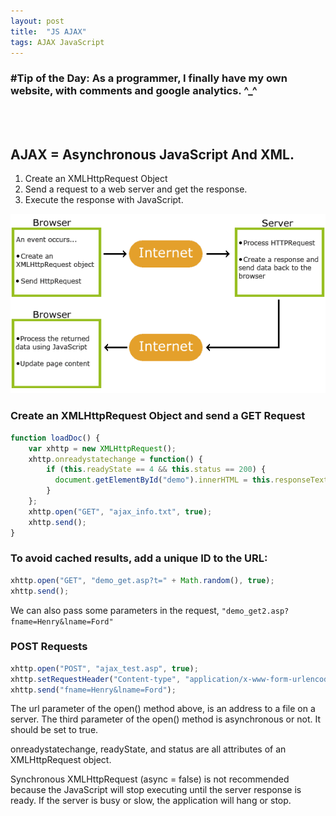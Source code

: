 ```yaml
---
layout: post
title:  "JS AJAX"
tags: AJAX JavaScript   
---
```

### \#Tip of the Day: As a programmer, I finally have my own website, with comments and google analytics. ^_^

<br/><br/>

## AJAX = Asynchronous JavaScript And XML.

1.  Create an XMLHttpRequest Object
1.  Send a request to a web server and get the response.
1.  Execute the response with JavaScript.

![How AJAX Works](/assets/images/ajax.gif)

### Create an XMLHttpRequest Object and send a GET Request

```javascript
function loadDoc() {
    var xhttp = new XMLHttpRequest();
    xhttp.onreadystatechange = function() {
        if (this.readyState == 4 && this.status == 200) {
          document.getElementById("demo").innerHTML = this.responseText;
        }
    };
    xhttp.open("GET", "ajax_info.txt", true);
    xhttp.send(); 
}
```

### To avoid cached results, add a unique ID to the URL:

```javascript
xhttp.open("GET", "demo_get.asp?t=" + Math.random(), true);
xhttp.send();
```

We can also pass some parameters in the request, `"demo_get2.asp?fname=Henry&lname=Ford"`

### POST Requests

```javascript
xhttp.open("POST", "ajax_test.asp", true);
xhttp.setRequestHeader("Content-type", "application/x-www-form-urlencoded");
xhttp.send("fname=Henry&lname=Ford");
```

The url parameter of the open() method above, is an address to a file on a server.
The third parameter of the open() method is asynchronous or not. It should be set to true.

onreadystatechange, readyState, and status are all attributes of an XMLHttpRequest object.

Synchronous XMLHttpRequest (async = false) is not recommended because the JavaScript 
will stop executing until the server response is ready. 
If the server is busy or slow, the application will hang or stop.

